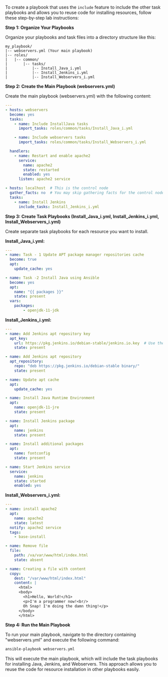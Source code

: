 To create a playbook that uses the `include` feature to include the other task playbooks and allows you to reuse code for installing resources, follow these step-by-step lab instructions:

**Step 1: Organize Your Playbooks**

Organize your playbooks and task files into a directory structure like this:

```
my_playbook/
|-- webservers.yml (Your main playbook)
|-- roles/
|   |-- common/
|       |-- tasks/
|           |-- Install_Java_i.yml
|           |-- Install_Jenkins_i.yml
|           |-- Install_Webservers_i.yml
```

**Step 2: Create the Main Playbook (webservers.yml)**

Create the main playbook (webservers.yml) with the following content:

```yaml
---
- hosts: webservers
  become: yes
  tasks:
    - name: Include InstallJava tasks
      import_tasks: roles/common/tasks/Install_Java_i.yml

    - name: Include webservers tasks
      import_tasks: roles/common/tasks/Install_Webservers_i.yml

  handlers:
    - name: Restart and enable apache2
      service:
        name: apache2
        state: restarted
        enabled: yes
      listen: apache2 service

- hosts: localhost  # This is the control node
  gather_facts: no  # You may skip gathering facts for the control node
  tasks:
    - name: Install Jenkins
      include_tasks: Install_Jenkins_i.yml
```

**Step 3: Create Task Playbooks (Install_Java_i.yml, Install_Jenkins_i.yml, Install_Webservers_i.yml)**

Create separate task playbooks for each resource you want to install.

**Install_Java_i.yml:**

```yaml
---
- name: Task - 1 Update APT package manager repositories cache
  become: true
  apt:
    update_cache: yes

- name: Task -2 Install Java using Ansible
  become: yes
  apt:
    name: "{{ packages }}"
    state: present
  vars:
    packages:
        - openjdk-11-jdk
```

**Install_Jenkins_i.yml:**

```yaml
---
- name: Add Jenkins apt repository key
  apt_key:
    url: https://pkg.jenkins.io/debian-stable/jenkins.io.key  # Use the correct URL
    state: present

- name: Add Jenkins apt repository
  apt_repository:
    repo: "deb https://pkg.jenkins.io/debian-stable binary/"
    state: present

- name: Update apt cache
  apt:
    update_cache: yes

- name: Install Java Runtime Environment
  apt:
    name: openjdk-11-jre
    state: present

- name: Install Jenkins package
  apt:
    name: jenkins
    state: present

- name: Install additional packages
  apt:
    name: fontconfig
    state: present

- name: Start Jenkins service
  service:
    name: jenkins
    state: started
    enabled: yes

```

**Install_Webservers_i.yml:**

```yaml
---
- name: install apache2
  apt:
    name: apache2
    state: latest
  notify: apache2 service
  tags:
    - base-install

- name: Remove file
  file:
    path: /va/var/www/html/index.html
    state: absent

- name: Creating a file with content
  copy:
    dest: "/var/www/html/index.html"
    content: |
      <html>
      <body>
        <h1>Hello, World!</h1>
        <p>I'm a programmer now!<br/>
        Oh Snap! I'm doing the damn thing!</p>
      </body>
      </html>
```

**Step 4: Run the Main Playbook**

To run your main playbook, navigate to the directory containing "webservers.yml" and execute the following command:

```bash
ansible-playbook webservers.yml
```

This will execute the main playbook, which will include the task playbooks for installing Java, Jenkins, and Webservers. This approach allows you to reuse the code for resource installation in other playbooks easily.
